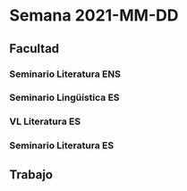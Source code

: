 
# Semana 2021-MM-DD

## Facultad

### Seminario Literatura ENS

### Seminario Lingüística ES

### VL Literatura ES

### Seminario Literatura ES

## Trabajo